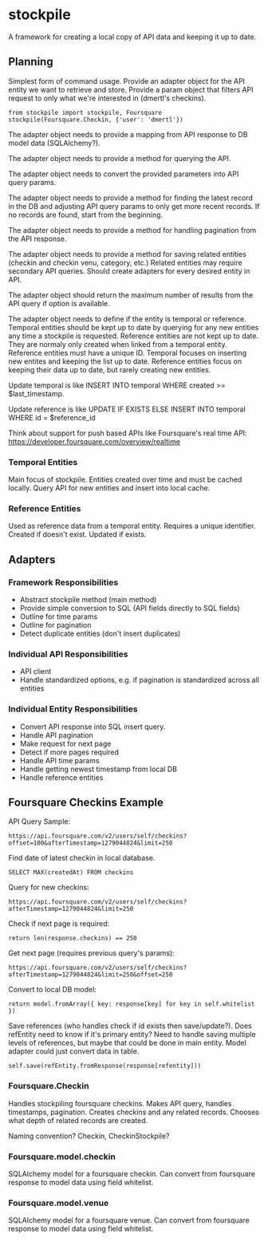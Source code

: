 # stockpile

A framework for creating a local copy of API data and keeping it up to date.

## Planning

Simplest form of command usage. Provide an adapter object for the API entity we want to retrieve and store. Provide a
param object that filters API request to only what we're interested in (dmertl's checkins).

    from stockpile import stockpile, Foursquare
    stockpile(Foursquare.Checkin, {'user': 'dmertl'})
    
The adapter object needs to provide a mapping from API response to DB model data (SQLAlchemy?).

The adapter object needs to provide a method for querying the API.

The adapter object needs to convert the provided parameters into API query params.

The adapter object needs to provide a method for finding the latest record in the DB and adjusting API query params to 
only get more recent records. If no records are found, start from the beginning. 

The adapter object needs to provide a method for handling pagination from the API response.

The adapter object needs to provide a method for saving related entities (checkin and checkin venu, category, etc.) 
Related entities may require secondary API queries. Should create adapters for every desired entity in API.

The adapter object should return the maximum number of results from the API query if option is available.

The adapter object needs to define if the entity is temporal or reference. Temporal entities should be kept up to date 
by querying for any new entities any time a stockpile is requested. Reference entities are not kept up to date. They are
normaly only created when linked from a temporal entity. Reference entities must have a unique ID. Temporal focuses on 
inserting new entites and keeping the list up to date. Reference entities focus on keeping their data up to date, but 
rarely creating new entities.

Update temporal is like INSERT INTO temporal WHERE created >= $last_timestamp.
 
Update reference is like UPDATE IF EXISTS ELSE INSERT INTO temporal WHERE id = $reference_id

Think about support for push based APIs like Foursquare's real time API: https://developer.foursquare.com/overview/realtime

### Temporal Entities

Main focus of stockpile. Entities created over time and must be cached locally. Query API for new entities and insert 
into local cache.

### Reference Entities

Used as reference data from a temporal entity. Requires a unique identifier. Created if doesn't exist. Updated if 
exists.

## Adapters

### Framework Responsibilities

- Abstract stockpile method (main method)
- Provide simple conversion to SQL (API fields directly to SQL fields)
- Outline for time params
- Outline for pagination
- Detect duplicate entities (don't insert duplicates)

### Individual API Responsibilities

- API client
- Handle standardized options, e.g. if pagination is standardized across all entities

### Individual Entity Responsibilities

- Convert API response into SQL insert query.
- Handle API pagination
 - Make request for next page
 - Detect if more pages required
- Handle API time params
- Handle getting newest timestamp from local DB
- Handle reference entities

## Foursquare Checkins Example

API Query Sample:

    https://api.foursquare.com/v2/users/self/checkins?offset=100&afterTimestamp=1279044824&limit=250

Find date of latest checkin in local database.

    SELECT MAX(createdAt) FROM checkins

Query for new checkins:

    https://api.foursquare.com/v2/users/self/checkins?afterTimestamp=1279044824&limit=250
    
Check if next page is required:

    return len(response.checkins) == 250
    
Get next page (requires previous query's params):

    https://api.foursquare.com/v2/users/self/checkins?afterTimestamp=1279044824&limit=250&offset=250
    
Convert to local DB model:

    return model.fromArray({ key: response[key] for key in self.whitelist })

Save references (who handles check if id exists then save/update?). Does refEntity need to know if it's primary entity? 
Need to handle saving multiple levels of references, but maybe that could be done in main entity. Model adapter could 
just convert data in table.

    self.save(refEntity.fromResponse(response[refentity]))

### Foursquare.Checkin

Handles stockpiling foursquare checkins. Makes API query, handles timestamps, pagination. Creates checkins and any 
related records. Chooses what depth of related records are created.

Naming convention? Checkin, CheckinStockpile?

### Foursquare.model.checkin

SQLAlchemy model for a foursquare checkin. Can convert from foursquare response to model data using field whitelist.

### Foursquare.model.venue

SQLAlchemy model for a foursquare venue. Can convert from foursquare response to model data using field whitelist.
